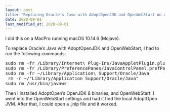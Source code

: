 ```yaml
---
layout: post
title: "Replacing Oracle's Java with AdoptOpenJDK and OpenWebStart on a Mac"
date: 2020-09-01
last_modified_at: 2020-09-01
---
```


<p>I did this on a MacPro running macOS 10.14.6 (Mojave).</p>

<p>To replace Oracle’s Java with AdoptOpenJDK and OpenWebStart, I had to run the following commands:</p>

<pre>
sudo rm -fr /Library/Internet\ Plug-Ins/JavaAppletPlugin.plugin
sudo rm -fr /Library/PreferencePanes/JavaControlPanel.prefPane
sudo rm -fr ~/Library/Application\ Support/Oracle/Java
 rm -r ~/"Library/Application Support/Oracle/Java"
sudo rm /usr/bin/javaws
</pre>

<p>Then I installed AdoptOpen’s OpenJDK 8 binaries, and OpenWebStart. I went into the OpenWebStart settings and had it find the local AdoptOpen JVM. After that, I could open a .jnlp file and it worked.</p>

